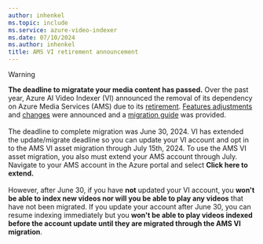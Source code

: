 ```yaml
---
author: inhenkel
ms.topic: include 
ms.service: azure-video-indexer
ms.date: 07/10/2024
ms.author: inhenkel
title: AMS VI retirement announcement
---
```


> [!WARNING]
> **The deadline to migratate your media content has passed.**
> Over the past year, Azure AI Video Indexer (VI) announced the removal of its dependency on Azure Media Services (AMS) due to its [retirement](https://aka.ms/ams-retirement). [Features adjustments](https://azure.microsoft.com/updates/videoindexer-2/) and [changes](/azure/azure-video-indexer/azure-video-indexer-azure-media-services-retirement-announcement) were announced and a [migration guide](../azure-video-indexer-ams-retirement-guide.md) was provided.<br/><br/>
> The deadline to complete migration was June 30, 2024. VI has extended the update/migrate deadline so you can update your VI account and opt in to the AMS VI asset migration through July 15th, 2024. To use the AMS VI asset migration, you also must extend your AMS account through July. Navigate to your AMS account in the Azure portal and select **Click here to extend.**<br/><br/>
> However, after June 30, if you have **not** updated your VI account, you **won't be able to index new videos nor will you be able to play any videos** that have not been migrated. If you update your account after June 30, you can resume indexing immediately but you **won't be able to play videos indexed before the account update until they are migrated through the AMS VI migration**.